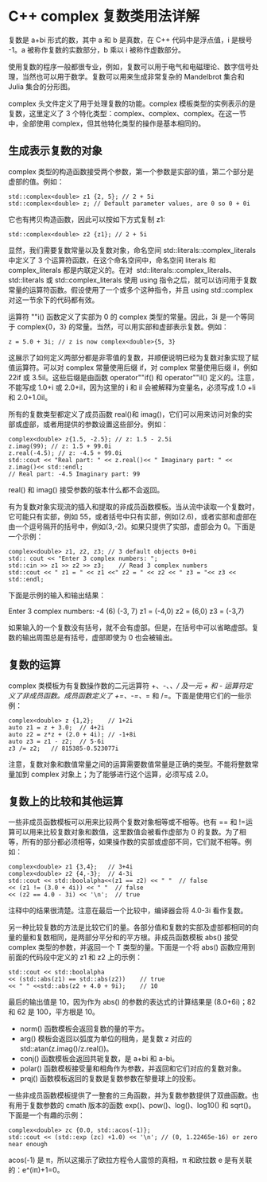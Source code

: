 # C++ complex 复数类用法详解

复数是 a+bi 形式的数，其中 a 和 b 是真数，在 C++ 代码中是浮点值，i 是根号 -1。a 被称作复数的实数部分，b 乘以 i 被称作虚数部分。

使用复数的程序一般都很专业，例如，复数可以用于电气和电磁理论、数字信号处理，当然也可以用于数学。复数可以用来生成非常复杂的 Mandelbrot 集合和 Julia 集合的分形图。

complex 头文件定义了用于处理复数的功能。complex<T> 模板类型的实例表示的是复数，这里定义了 3 个特化类型：complex<float>、complex<double>、complex<long double>。在这一节中，全部使用 complex<double>，但其他特化类型的操作是基本相同的。

## 生成表示复数的对象

complex<double> 类型的构造函数接受两个参数，第一个参数是实部的值，第二个部分是虚部的值。例如：

```
std::complex<double> z1 {2, 5}; // 2 + 5i
std::complex<double> z; // Default parameter values, are 0 so 0 + 0i
```

它也有拷贝构造函数，因此可以按如下方式复制 z1:

```
std::complex<double> z2 {z1}; // 2 + 5i
```

显然，我们需要复数常量以及复数对象，命名空间 std::literals::complex_literals 中定义了 3 个运算符函数，在这个命名空间中，命名空间 literals 和 complex_literals 都是内联定义的。在对  std::literals::complex_literals、std::literals 或 std::complex_literals 使用 using 指令之后，就可以访问用于复数常量的运算符函数。假设使用了一个或多个这种指令，并且 using std::complex 对这一节余下的代码都有效。

运算符 ""i() 函数定义了实部为 0 的 complex<double> 类型的常量。因此，3i 是一个等同于 complex<double>{0，3} 的常量。当然，可以用实部和虚部表示复数。例如：

```
z = 5.0 + 3i; // z is now complex<double>{5, 3}
```

这展示了如何定义两部分都是非零值的复数，并顺便说明已经为复数对象实现了赋值运算符。可以对 complex<float> 常量使用后缀 if，对 complex<long double> 常量使用后缀 il，例如 22if 或 3.5il。这些后缀是由函数 operator""if() 和 operator""il() 定义的。注意，不能写成 1.0+i 或 2.0+il，因为这里的 i 和 il 会被解释为变量名，必须写成 1.0 +li 和 2.0+1.0il。

所有的复数类型都定义了成员函数 real()和 imag()，它们可以用来访问对象的实部或虚部，或者用提供的参数设置这些部分。例如：

```
complex<double> z{1.5, -2.5}; // z: 1.5 - 2.5i
z.imag(99); // z: 1.5 + 99.0i
z.real(-4.5); // z: -4.5 + 99.0i
std::cout << "Real part: " << z.real()<< " Imaginary part: " << z.imag()<< std::endl;
// Real part: -4.5 Imaginary part: 99
```

real() 和 imag() 接受参数的版本什么都不会返回。

有为复数对象实现流的插入和提取的非成员函数模板。当从流中读取一个复数时，它可能只有实部，例如 55，或者括号中只有实部，例如(2.6)，或者实部和虚部在由一个逗号隔开的括号中，例如(3,-2)。如果只提供了实部，虚部会为 0。下面是一个示例：

```
complex<double> z1, z2, z3; // 3 default objects 0+0i
std:: cout << "Enter 3 complex numbers: ";
std::cin >> z1 >> z2 >> z3;    // Read 3 complex numbers
std::cout << " z1 = " << z1 <<" z2 = " << z2 << " z3 = "<< z3 << std::endl;
```

下面是示例的输入和输出结果：

Enter 3 complex numbers: -4 (6) (-3, 7)
z1 = (-4,0) z2 = (6,0) z3 = (-3,7)

如果输入的一个复数没有括号，就不会有虚部。但是，在括号中可以省略虚部。复数的输出周围总是有括号，虚部即使为 0 也会被输出。

## 复数的运算

complex 类模板为有复数操作数的二元运算符 +、-、*、/ 及一元 + 和 - 运算符定义了非成员函数。成员函数定义了 +=、-=、*= 和 /=。下面是使用它们的一些示例：

```
complex<double> z {1,2};    // 1+2i
auto z1 = z + 3.0;  // 4+2i
auto z2 = z*z + (2.0 + 4i); // -1+8i
auto z3 = z1 - z2;  // 5-6i
z3 /= z2;   // 815385-0.523077i
```

注意，复数对象和数值常量之间的运算需要数值常量是正确的类型。不能将整数常量加到 complex<double> 对象上；为了能够进行这个运算，必须写成 2.0。

## 复数上的比较和其他运算

一些非成员函数模板可以用来比较两个复数对象相等或不相等。也有 == 和 !=运算可以用来比较复数对象和数值，这里数值会被看作虚部为 0 的复数。为了相等，所有的部分都必须相等，如果操作数的实部或虚部不同，它们就不相等。例如：

```
complex<double> z1 {3,4};   // 3+4i
complex<double> z2 {4,-3};  // 4-3i
std::cout << std::boolalpha<<(z1 == z2) << " "  // false
<< (z1 != (3.0 + 4i)) << " "  // false
<< (z2 == 4.0 - 3i) << '\n';  // true
```

注释中的结果很清楚。注意在最后一个比较中，编译器会将 4.0-3i 看作复数。

另一种比较复数的方法是比较它们的量。各部分值和复数的实部及虚部都相同的向量的量和复数相同，是两部分平分和的平方根。非成员函数模板 abs() 接受 complex<T> 类型的参数，并返回一个 T 类型的量。下面是一个将 abs() 函数应用到前面的代码段中定义的 z1 和 z2 上的示例：

```
std::cout << std::boolalpha
<< (std::abs(z1) == std::abs(z2))    // true
<< " " <<std::abs(z2 + 4.0 + 9i);    // 10
```

最后的输出值是 10，因为作为 abs() 的参数的表达式的计算结果是 (8.0+6i)；82 和 62 是 100，平方根是 10。

*   norm() 函数模板会返回复数的量的平方。
*   arg() 模板会返回以弧度为单位的相角，是复数 z 对应的 std::atan(z.imag()/z.real())。
*   conj() 函数模板会返回共轭复数，是 a+bi 和 a-bi。
*   polar() 函数模板接受量和相角作为参数，并返回和它们对应的复数对象。
*   prqj() 函数模板返回的复数是复数参数在黎曼球上的投影。

一些非成员函数模板提供了一整套的三角函数，并为复数参数提供了双曲函数。也有用于复数参数的 cmath 版本的函数 exp()、pow()、log()、log10() 和 sqrt()。下面是一个有趣的示例：

```
complex<double> zc {0.0, std::acos(-1)};
std::cout << (std::exp (zc) +1.0) << '\n'; // (0, 1.22465e-16) or zero near enough
```

acos(-1) 是 π，所以这揭示了欧拉方程令人震惊的真相，π 和欧拉数 e 是有关联的：e^(iπ)+1=0。